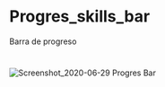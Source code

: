 # Progres_skills_bar
Barra de progreso
#
![Screenshot_2020-06-29 Progres Bar](https://user-images.githubusercontent.com/58580048/86079542-5a1c9d80-ba56-11ea-810d-c850cc23c2af.png)

